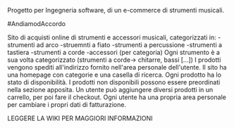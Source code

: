 Progetto per Ingegneria software, di un e-commerce di strumenti musicali.

#AndiamodAccordo

Sito di acquisti online di strumenti e accessori musicali, categorizzati in:
-strumenti ad arco
-struemnti a fiato
-strumenti a percussione
-strumenti a tastiera
-strumenti a corde
-accessori (per categoria)
Ogni strumento è a sua volta categorizzato (strumenti a corde-> chitarre, bassi [...])
I prodotti vengono spediti all'indirizzo fornito nell'area personale dell'utente.
Il sito ha una homepage con categorie e una casella di ricerca.
Ogni prodotto ha lo stato di disponibilità. I prodotti non disponibili possono essere preordinati nella sezione apposita.
Un utente può aggiungere diversi prodotti in un carrello, per poi fare il checkout.
Ogni utente ha una propria area personale per cambiare i propri dati di fatturazione.

LEGGERE LA WIKI PER MAGGIORI INFORMAZIONI
